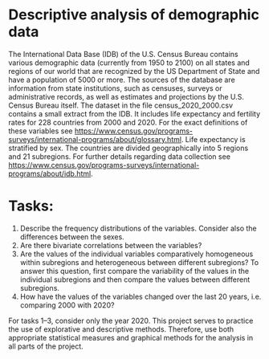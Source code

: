 # Descriptive analysis of demographic data

The International Data Base (IDB) of the U.S. Census Bureau contains various demographic data (currently from 1950 to 2100) on all states and regions of our world that are recognized by the US Department of State and have a population of 5000 or more. The sources of the database are information from state institutions, such as censuses, surveys or administrative records, as well as estimates and projections by the U.S. Census Bureau itself. The dataset in the file census_2020_2000.csv contains a small extract from the IDB. It includes life expectancy and fertility rates for 228 countries from 2000 and 2020. For the exact definitions of these variables see https://www.census.gov/programs-surveys/international-programs/about/glossary.html. Life expectancy is stratified by sex. The countries are divided geographically into 5 regions and 21 subregions. For further details regarding data collection see https://www.census.gov/programs-surveys/international-programs/about/idb.html.

# Tasks:
  1. Describe the frequency distributions of the variables. Consider also the differences between the sexes.
  2. Are there bivariate correlations between the variables?
  3. Are the values of the individual variables comparatively homogeneous within subregions and heterogeneous between different subregions? To answer this question, first compare the variability of the values in the individual subregions and then compare the values between different subregions.
  4. How have the values of the variables changed over the last 20 years, i.e. comparing 2000 with 2020?

For tasks 1–3, consider only the year 2020. This project serves to practice the use of explorative and descriptive methods. Therefore, use both appropriate statistical measures and graphical methods for the analysis in all parts of the project.
